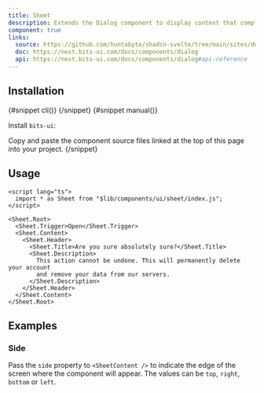 ```yaml
---
title: Sheet
description: Extends the Dialog component to display content that complements the main content of the screen.
component: true
links:
  source: https://github.com/huntabyte/shadcn-svelte/tree/main/sites/docs/src/lib/registry/ui/sheet
  doc: https://next.bits-ui.com/docs/components/dialog
  api: https://next.bits-ui.com/docs/components/dialog#api-reference
---
```


<script>
  import { ComponentPreview, PMAddComp, PMInstall, Step, Steps, InstallTabs } from '$lib/components/docs';
</script>

<ComponentPreview name="sheet-demo">

<div></div>

</ComponentPreview>

## Installation

<InstallTabs>
{#snippet cli()}
<PMAddComp name="sheet" />
{/snippet}
{#snippet manual()}
<Steps>
<Step>

Install `bits-ui`:

</Step>
<PMInstall command="bits-ui -D" />
<Step>Copy and paste the component source files linked at the top of this page into your project.</Step>
</Steps>
{/snippet}
</InstallTabs>

## Usage

```svelte
<script lang="ts">
  import * as Sheet from "$lib/components/ui/sheet/index.js";
</script>

<Sheet.Root>
  <Sheet.Trigger>Open</Sheet.Trigger>
  <Sheet.Content>
    <Sheet.Header>
      <Sheet.Title>Are you sure absolutely sure?</Sheet.Title>
      <Sheet.Description>
        This action cannot be undone. This will permanently delete your account
        and remove your data from our servers.
      </Sheet.Description>
    </Sheet.Header>
  </Sheet.Content>
</Sheet.Root>
```

## Examples

### Side

Pass the `side` property to `<SheetContent />` to indicate the edge of the screen where the component will appear. The values can be `top`, `right`, `bottom` or `left`.

<ComponentPreview name="sheet-side">

<div></div>

</ComponentPreview>
